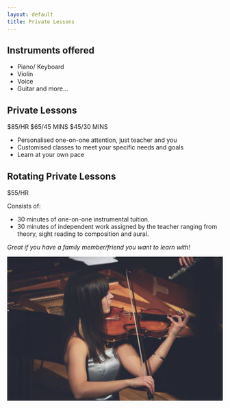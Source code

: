 ```yaml
---
layout: default
title: Private Lessons
---
```


## Instruments offered
* Piano/ Keyboard
* Violin
* Voice
* Guitar
and more...

## Private Lessons

$85/HR
$65/45 MINS
$45/30 MINS

* Personalised one-on-one attention, just teacher and you
* Customised classes to meet your specific needs and goals
* Learn at your own pace

## Rotating Private Lessons

$55/HR

Consists of:
- 30 minutes of one-on-one instrumental tuition.
- 30 minutes of independent work assigned by the teacher ranging from theory, sight reading to composition and aural.

*Great if you have a family member/friend you want to learn with!*

<img src="images/violin_lessons_bondi-1x.jpg" alt="ismbondi">
